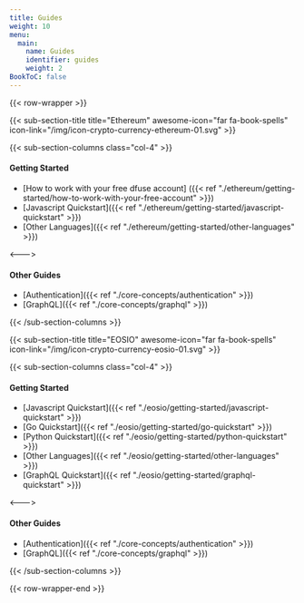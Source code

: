 ```yaml
---
title: Guides
weight: 10
menu:
  main:
    name: Guides
    identifier: guides
    weight: 2
BookToC: false
---
```


{{< row-wrapper >}}

{{< sub-section-title title="Ethereum" awesome-icon="far fa-book-spells" icon-link="/img/icon-crypto-currency-ethereum-01.svg" >}}

{{< sub-section-columns  class="col-4" >}}

#### Getting Started
* [How to work with your free dfuse account] ({{< ref "./ethereum/getting-started/how-to-work-with-your-free-account" >}})
* [Javascript Quickstart]({{< ref "./ethereum/getting-started/javascript-quickstart" >}})
* [Other Languages]({{< ref "./ethereum/getting-started/other-languages" >}})

<--->

#### Other Guides

* [Authentication]({{< ref "./core-concepts/authentication" >}})
* [GraphQL]({{< ref "./core-concepts/graphql" >}})

{{< /sub-section-columns >}}


{{< sub-section-title title="EOSIO" awesome-icon="far fa-book-spells" icon-link="/img/icon-crypto-currency-eosio-01.svg" >}}

{{< sub-section-columns class="col-4" >}}

#### Getting Started

* [Javascript Quickstart]({{< ref "./eosio/getting-started/javascript-quickstart" >}})
* [Go Quickstart]({{< ref "./eosio/getting-started/go-quickstart" >}})
* [Python Quickstart]({{< ref "./eosio/getting-started/python-quickstart" >}})
* [Other Languages]({{< ref "./eosio/getting-started/other-languages" >}})
* [GraphQL Quickstart]({{< ref "./eosio/getting-started/graphql-quickstart" >}})

<--->

#### Other Guides

* [Authentication]({{< ref "./core-concepts/authentication" >}})
* [GraphQL]({{< ref "./core-concepts/graphql" >}})

{{< /sub-section-columns >}}

{{< row-wrapper-end >}}
